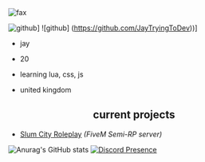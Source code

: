 <img src="https://komarev.com/ghpvc/?username=Jay-Founder-SCRP&color=lightgray" alt="fax" width="" height="">

![github]([https://img.shields.io/badge/GitHub-000000?style=for-the-badge&logo=GitHub&logoColor=white](https://github.com/JayTryingToDev))]
![github] (https://github.com/JayTryingToDev))]


- jay

- 20

- learning lua, css, js

- united kingdom

<p align="center">
  
</p>

<p align="center">

</p>

<h2 align="center">current projects</h2>

- [Slum City Roleplay](https://discord.gg/slumcityroleplay) *(FiveM Semi-RP server)*

![Anurag's GitHub stats](https://github-readme-stats.vercel.app/api?username=Jay-Founder-SCRP&count_private=true&show_icons=true&theme=dracula)
[![Discord Presence](https://lanyard-profile-readme.vercel.app/api/425377411161391104?theme=dark&bg=000000&animated=true&hideDiscrim=false&borderRadius=10px&idleMessage=Pay%20Me%20To%20Write%20You%20Code)](https://discord.com/users/425377411161391104)
